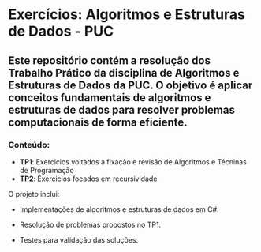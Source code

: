 # Exercícios: Algoritmos e Estruturas de Dados - PUC

## Este repositório contém a resolução dos Trabalho Prático da disciplina de Algoritmos e Estruturas de Dados da PUC. O objetivo é aplicar conceitos fundamentais de algoritmos e estruturas de dados para resolver problemas computacionais de forma eficiente.

### Conteúdo:
- **TP1**: Exercicios voltados a fixação e revisão de Algoritmos e Técninas de Programação
- **TP2**: Exercicios focados em recursividade

O projeto inclui:

- Implementações de algoritmos e estruturas de dados em C#.

- Resolução de problemas propostos no TP1.

- Testes para validação das soluções.
